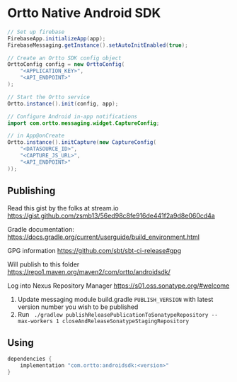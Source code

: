 
# Ortto Native Android SDK


```java 
// Set up firebase
FirebaseApp.initializeApp(app);
FirebaseMessaging.getInstance().setAutoInitEnabled(true);

// Create an Ortto SDK config object
OrttoConfig config = new OrttoConfig(
    "<APPLICATION_KEY>",
    "<API_ENDPOINT>"
);

// Start the Ortto service
Ortto.instance().init(config, app);

// Configure Android in-app notifications
import com.ortto.messaging.widget.CaptureConfig;

// in App@onCreate
Ortto.instance().initCapture(new CaptureConfig(
    "<DATASOURCE_ID>",
    "<CAPTURE_JS_URL>",
    "<API_ENDPOINT>"
));
```


## Publishing

Read this gist by the folks at stream.io https://gist.github.com/zsmb13/56ed98c8fe916de441f2a9d8e060cd4a

Gradle documentation: https://docs.gradle.org/current/userguide/build_environment.html 

GPG information https://github.com/sbt/sbt-ci-release#gpg 

Will publish to this folder https://repo1.maven.org/maven2/com/ortto/androidsdk/

Log into Nexus Repository Manager https://s01.oss.sonatype.org/#welcome 

1. Update messaging module build.gradle `PUBLISH_VERSION` with latest version number you wish to be published
2. Run ` ./gradlew publishReleasePublicationToSonatypeRepository --max-workers 1 closeAndReleaseSonatypeStagingRepository`

## Using

```groovy
dependencies {
    implementation "com.ortto:androidsdk:<version>"
}
```
